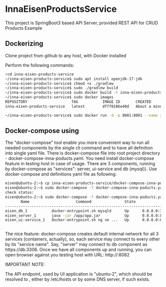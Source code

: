 # InnaEisenProductsService

This project is SpringBoot3 based API Server, provided REST API for CRUD Products Example
## Dockerizing

Clone project from github to any host, with Docker installed

Perform the following commands:
```bash
>cd inna-eisen-products-service
~/inna-eisen-products-service$ sudo apt install openjdk-17-jdk
~/inna-eisen-products-service$ chmod +x ./gradlew
~/inna-eisen-products-service$ sudo ./gradlew build
~/inna-eisen-products-service$ sudo docker build -t inna-eisen-products-service .
~/inna-eisen-products-service$ sudo docker images
REPOSITORY                    TAG           IMAGE ID       CREATED              SIZE
inna-eisen-products-service   latest        dfff0186e40d   About a minute ago   461MB

~/inna-eisen-products-service$ sudo docker run -d -p 8081:8081 --name inna-service inna-eisen-products-service   
```
## Docker-compose using

The "docker-compose" tool enable you more convenient way to run all needed components by the single cli command
and to have all definition into single yaml file. There is docker-compose file into root project directory -
docker-compose-inna-poducts.yaml. You need install docker-compose feature in testing host in case of usage.
There are 3 components, running by docker-compose as "services": server, ui-service and db (mysql)).
Use docker-compose and definitions yaml file as following:
```bash
eisen@ubuntu-2:~$ cp inna-eisen-products-service/docker-compose-inna-poducts.yaml .
eisen@ubuntu-2:~$ sudo docker-compose -f docker-compose-inna-poducts.yaml up --detach
check status:
eisen@ubuntu-2:~$ sudo docker-compose -f docker-compose-inna-poducts.yaml ps
       Name                     Command               State                          Ports
-----------------------------------------------------------------------------------------------------------------
eisen_db_1           docker-entrypoint.sh mysqld      Up      0.0.0.0:3306->3306/tcp,:::3306->3306/tcp, 33060/tcp
eisen_server_1       java -jar /app/app.jar           Up      0.0.0.0:8081->8081/tcp,:::8081->8081/tcp
eisen_ui-service_1   docker-entrypoint.sh ng se ...   Up      0.0.0.0:8082->4200/tcp,:::8082->4200/tcp



```
The nice feature: docker-compose creates default internal network for all 3 services (containers, actually),
so, each service may connect to every other by its "service name". Say, "server" may connect to db component as
https://db:3306. 
 Once we have all components up and running, you can open browser against you testing host with URL:
http://<my-testing-host-ip>:8082

IMPORTANT NOTE:

The API endpoint, used by UI application is "ubuntu-2", which should be resolved to <my-testing-host-ip>,
either by /etc/hosts or by some DNS server, if such exists.